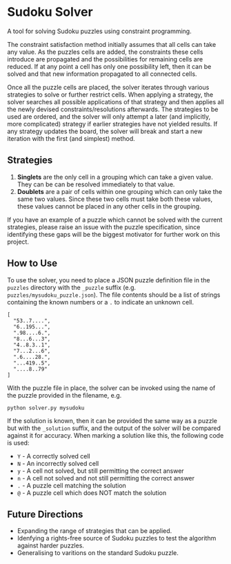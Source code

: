 # Sudoku Solver
A tool for solving Sudoku puzzles using constraint programming.

The constraint satisfaction method initially assumes that all cells can take any value.
As the puzzles cells are added, the constraints these cells introduce are propagated and the possibilities for remaining cells are reduced.
If at any point a cell has only one possibility left, then it can be solved and that new information propagated to all connected cells.

Once all the puzzle cells are placed, the solver iterates through various strategies to solve or further restrict cells.
When applying a strategy, the solver searches all possible applications of that strategy and then applies all the newly devised constraints/resolutions afterwards.
The strategies to be used are ordered, and the solver will only attempt a later (and implicitly, more complicated) strategy if earlier strategies have not yielded results.
If any strategy updates the board, the solver will break and start a new iteration with the first (and simplest) method.

## Strategies
1. **Singlets** are the only cell in a grouping which can take a given value.
  They can be can be resolved immediately to that value.
2. **Doublets** are a pair of cells within one grouping which can only take the same two values.
  Since these two cells must take both these values, these values cannot be placed in any other cells in the grouping.

If you have an example of a puzzle which cannot be solved with the current strategies, please raise an issue with the puzzle specification, since identifying these gaps will be the biggest motivator for further work on this project.

## How to Use
To use the solver, you need to place a JSON puzzle definition file in the `puzzles` directory with the `_puzzle` suffix (e.g. `puzzles/mysudoku_puzzle.json`).
The file contents should be a list of strings containing the known numbers or a `.` to indicate an unknown cell.
```
[
  "53..7....",
  "6..195...",
  ".98....6.",
  "8...6...3",
  "4..8.3..1",
  "7...2...6",
  ".6....28.",
  "...419..5",
  "....8..79"
]
```
With the puzzle file in place, the solver can be invoked using the name of the puzzle provided in the filename, e.g.
```
python solver.py mysudoku
```
If the solution is known, then it can be provided the same way as a puzzle but with the `_solution` suffix, and the output of the solver will be compared against it for accuracy.
When marking a solution like this, the following code is used:
* `Y` - A correctly solved cell
* `N` - An incorrectly solved cell
* `y` - A cell not solved, but still permitting the correct answer
* `n` - A cell not solved and not still permitting the correct answer
* `.` - A puzzle cell matching the solution
* `@` - A puzzle cell which does NOT match the solution


## Future Directions
* Expanding the range of strategies that can be applied.
* Idenfying a rights-free source of Sudoku puzzles to test the algorithm against harder puzzles.
* Generalising to varitions on the standard Sudoku puzzle.

